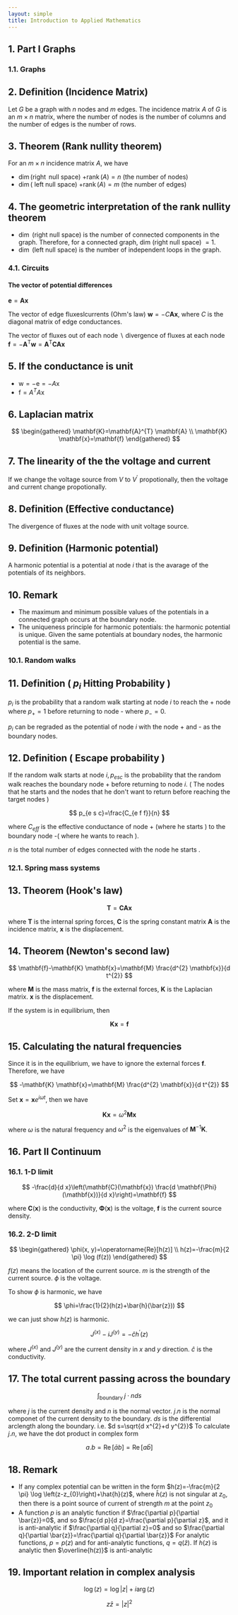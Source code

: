 ```yaml
---
layout: simple
title: Introduction to Applied Mathematics
---
```


## 1. Part I Graphs

### 1.1. Graphs

## 2. Definition (Incidence Matrix)

Let $G$ be a graph with $n$ nodes and $m$ edges. The incidence matrix $A$ of $G$ is an $m \times n$ matrix, where the number of nodes is the number of columns and the number of edges is the number of rows.

## 3. Theorem (Rank nullity theorem)

For an $m \times n$ incidence matrix $A$, we have

- $\operatorname{dim}(\operatorname{right}$ null space) $+\operatorname{rank}(A)=n$ (the number of nodes)
- $\operatorname{dim}($ left null space) $+\operatorname{rank}(A)=m$ (the number of edges)


## 4. The geometric interpretation of the rank nullity theorem

- $\operatorname{dim}$ (right null space) is the number of connected components in the graph. Therefore, for a connected graph, dim (right null space) $=1$.
- $\operatorname{dim}$ (left null space) is the number of independent loops in the graph.


### 4.1. Circuits

#### The vector of potential differences

$\mathbf{e}=\mathbf{A x}$

The vector of edge fluxeslcurrents (Ohm's law) $\mathbf{w}=-C \mathbf{A} \mathbf{x}$, where $C$ is the diagonal matrix of edge conductances.

The vector of fluxes out of each node $\backslash$ divergence of fluxes at each node $\mathbf{f}=-\mathbf{A}^{\mathrm{T}} \mathbf{w}=\mathbf{A}^{\mathrm{T}} \mathbf{C A \mathbf { x }}$

## 5. If the conductance is unit

- $\mathrm{w}=-\mathrm{e}=-A \mathrm{x}$
- $\mathrm{f}=A^{T} A \mathrm{x}$


## 6. Laplacian matrix

$$
\begin{gathered}
\mathbf{K}=\mathbf{A}^{T} \mathbf{A} \\
\mathbf{K} \mathbf{x}=\mathbf{f}
\end{gathered}
$$

## 7. The linearity of the the voltage and current

If we change the voltage source from $V$ to $V^{\prime}$ propotionally, then the voltage and current change propotionally.

## 8. Definition (Effective conductance)

The divergence of fluxes at the node with unit voltage source.

## 9. Definition (Harmonic potential)

A harmonic potential is a potential at node $i$ that is the avarage of the potentials of its neighbors.

## 10. Remark

- The maximum and minimum possible values of the potentials in a connected graph occurs at the boundary node.
- The uniqueness principle for harmonic potentials: the harmonic potential is unique. Given the same potentials at boundary nodes, the harmonic potential is the same.


### 10.1. Random walks

## 11. Definition ( $p_{i}$ Hitting Probability )

$p_{i}$ is the probability that a random walk starting at node $i$ to reach the + node where $p_{+}=1$ before returning to node - where $p_{-}=0$.

$p_{i}$ can be regraded as the potential of node $i$ with the node + and - as the boundary nodes.

## 12. Definition ( Escape probability )

If the random walk starts at node $i, p_{e s c}$ is the probability that the random walk reaches the boundary node + before returning to node $i$. ( The nodes that he starts and the nodes that he don't want to return before reaching the target nodes )

$$
p_{e s c}=\frac{C_{e f f}}{n}
$$

where $C_{e f f}$ is the effective conductance of node + (where he starts ) to the boundary node -( where he wants to reach ).

$n$ is the total number of edges connected with the node he starts .

### 12.1. Spring mass systems

## 13. Theorem (Hook's law)

$$
\mathbf{T}=\mathbf{C A x}
$$

where $\mathbf{T}$ is the internal spring forces, $\mathbf{C}$ is the spring constant matrix $\mathbf{A}$ is the incidence matrix, $\mathbf{x}$ is the displacement.

## 14. Theorem (Newton's second law)

$$
\mathbf{f}-\mathbf{K} \mathbf{x}=\mathbf{M} \frac{d^{2} \mathbf{x}}{d t^{2}}
$$

where $\mathbf{M}$ is the mass matrix, $\mathbf{f}$ is the external forces, $\mathbf{K}$ is the Laplacian matrix. $\mathbf{x}$ is the displacement.

If the system is in equilibrium, then

$$
\mathbf{K} \mathbf{x}=\mathbf{f}
$$

## 15. Calculating the natural frequencies

Since it is in the equilibrium, we have to ignore the external forces $\mathbf{f}$. Therefore, we have

$$
-\mathbf{K} \mathbf{x}=\mathbf{M} \frac{d^{2} \mathbf{x}}{d t^{2}}
$$

Set $\mathbf{x}=\mathbf{x} e^{i \omega t}$, then we have

$$
\mathbf{K} \mathbf{x}=\omega^{2} \mathbf{M} \mathbf{x}
$$

where $\omega$ is the natural frequency and $\omega^{2}$ is the eigenvalues of $\mathbf{M}^{-1} \mathbf{K}$.

## 16. Part II Continuum

### 16.1. 1-D limit

$$
-\frac{d}{d x}\left(\mathbf{C}(\mathbf{x}) \frac{d \mathbf{\Phi}(\mathbf{x})}{d x}\right)=\mathbf{f}
$$

where $\mathbf{C}(\mathbf{x})$ is the conductivity, $\mathbf{\Phi}(\mathbf{x})$ is the voltage, $\mathbf{f}$ is the current source density.

### 16.2. 2-D limit

$$
\begin{gathered}
\phi(x, y)=\operatorname{Re}[h(z)] \\
h(z)=-\frac{m}{2 \pi} \log (f(z))
\end{gathered}
$$

$f(z)$ means the location of the current source. $m$ is the strength of the current source. $\phi$ is the voltage.

To show $\phi$ is harmonic, we have

$$
\phi=\frac{1}{2}(h(z)+\bar{h}(\bar{z}))
$$

we can just show $h(z)$ is harmonic.

$$
J^{(x)}-i J^{(y)}=-\hat{c} h^{\prime}(z)
$$

where $J^{(x)}$ and $J^{(y)}$ are the current density in $x$ and $y$ direction. $\hat{c}$ is the conductivity.

## 17. The total current passing across the boundary

$$
\int_{\text {boundary }} j \cdot n d s
$$

where $j$ is the current density and $n$ is the normal vector. $j . n$ is the normal componet of the current density to the boundary. $d s$ is the differential arclength along the boundary. i.e. $d s=\sqrt{d x^{2}+d y^{2}}$ To calculate $j . n$, we have the dot product in complex form

$$
a . b=\operatorname{Re}[\bar{a} b]=\operatorname{Re}[a \bar{b}]
$$

## 18. Remark

- If any complex potential can be written in the form $h(z)=-\frac{m}{2 \pi} \log \left(z-z_{0}\right)+\hat{h}(z)$, where $\hat{h}(z)$ is not singular at $z_{0}$, then there is a point source of current of strength $m$ at the point $z_{0}$
- A function $p$ is an analytic function if $\frac{\partial p}{\partial \bar{z}}=0$, and so $\frac{d p}{d z}=\frac{\partial p}{\partial z}$, and it is anti-analytic if $\frac{\partial q}{\partial z}=0$ and so $\frac{\partial q}{\partial \bar{z}}=\frac{\partial q}{\partial \bar{z}}$ For analytic functions, $p=p(z)$ and for anti-analytic functions, $q=q(\bar{z})$. If $h(z)$ is analytic then $\overline{h(z)}$ is anti-analytic


## 19. Important relation in complex analysis

$$
\log (z)=\log |z|+i \arg (z)
$$

$$
z \bar{z}=|z|^2
$$
